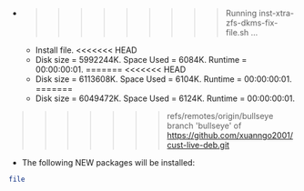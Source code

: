 * >>>>>>>>> Running inst-xtra-zfs-dkms-fix-file.sh ...
  * Install file.
<<<<<<< HEAD
  * Disk size = 5992244K. Space Used = 6084K. Runtime = 00:00:00:01.
=======
<<<<<<< HEAD
  * Disk size = 6113608K. Space Used = 6104K. Runtime = 00:00:00:01.
=======
  * Disk size = 6049472K. Space Used = 6124K. Runtime = 00:00:00:01.
>>>>>>> refs/remotes/origin/bullseye
>>>>>>> branch 'bullseye' of https://github.com/xuanngo2001/cust-live-deb.git
  * The following NEW packages will be installed:
  ```bash
file
  ```
